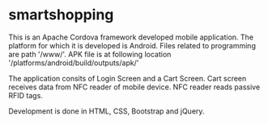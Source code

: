 # smartshopping

This is an Apache Cordova framework developed mobile application. The platform for which it is developed is Android.
Files related to programming are path '/www/'.
APK file is at following location '/platforms/android/build/outputs/apk/'

The application consits of Login Screen and a Cart Screen. Cart screen receives data from NFC reader of mobile device. 
NFC reader reads passive RFID tags.

Development is done in HTML, CSS, Bootstrap and jQuery.
